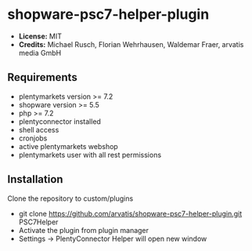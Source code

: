 # shopware-psc7-helper-plugin

* **License:** MIT
* **Credits:** Michael Rusch, Florian Wehrhausen, Waldemar Fraer, arvatis media GmbH

## Requirements

* plentymarkets version >= 7.2
* shopware version >= 5.5
* php >= 7.2
* plentyconnector installed
* shell access
* cronjobs
* active plentymarkets webshop
* plentymarkets user with all rest permissions

## Installation

Clone the repository to custom/plugins
* git clone https://github.com/arvatis/shopware-psc7-helper-plugin.git PSC7Helper 
* Activate the plugin from plugin manager
* Settings -> PlentyConnector Helper will open new window 
